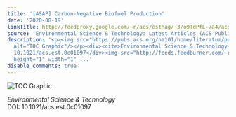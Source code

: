 ```yaml
---
title: '[ASAP] Carbon-Negative Biofuel Production'
date: '2020-08-19'
linkTitle: http://feedproxy.google.com/~r/acs/esthag/~3/o9TdPfL-7a4/acs.est.0c01097
source: 'Environmental Science & Technology: Latest Articles (ACS Publications)'
description: '<p><img src="https://pubs.acs.org/na101/home/literatum/publisher/achs/journals/content/esthag/0/esthag.ahead-of-print/acs.est.0c01097/20200819/images/medium/es0c01097_0004.gif"
  alt="TOC Graphic"/></p><div><cite>Environmental Science & Technology</cite></div><div>DOI:
  10.1021/acs.est.0c01097</div><img src="http://feeds.feedburner.com/~r/acs/esthag/~4/o9TdPfL-7a4"
  height="1" width="1" ...'
disable_comments: true
---
```

<p><img src="https://pubs.acs.org/na101/home/literatum/publisher/achs/journals/content/esthag/0/esthag.ahead-of-print/acs.est.0c01097/20200819/images/medium/es0c01097_0004.gif" alt="TOC Graphic"/></p><div><cite>Environmental Science & Technology</cite></div><div>DOI: 10.1021/acs.est.0c01097</div><img src="http://feeds.feedburner.com/~r/acs/esthag/~4/o9TdPfL-7a4" height="1" width="1" ...
